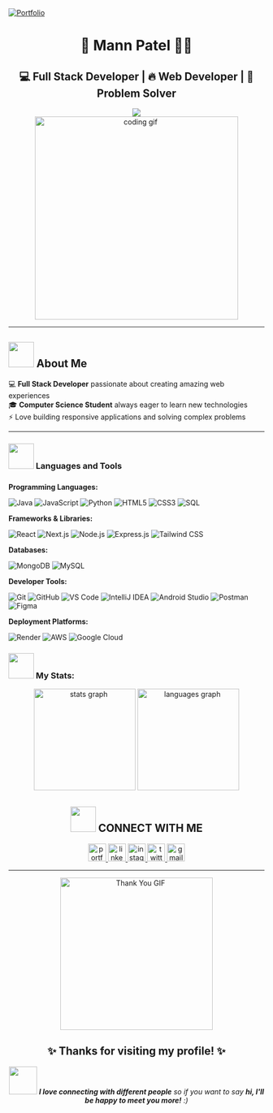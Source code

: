 <div align="left">
  <a href="https://patelmann.me" target="_blank">
    <img src="https://img.shields.io/badge/PORTFOLIO-4285F4?style=for-the-badge&logo=google-chrome&logoColor=white&labelColor=4285F4&color=4285F4" alt="Portfolio" />
  </a>
</div>

<div align="center">

# 🚀 Mann Patel 👨‍💻

## 💻 Full Stack Developer | 🔥 Web Developer | 🚀 Problem Solver

<div align="center">
  <img src="https://readme-typing-svg.herokuapp.com/?lines=Full+Stack+Developer;Web+Development+Enthusiast;Problem+Solver;Always+Learning+New+Technologies&font=Fira%20Code&center=true&width=440&height=45&color=f75c7e&vCenter=true&size=22&pause=1000" />
</div>

<div align="center">
  <img src="https://media.giphy.com/media/qgQUggAC3Pfv687qPC/giphy.gif" width="400" alt="coding gif" />
</div>

</div>

---

## <img src="https://media.giphy.com/media/hvRJCLFzcasrR4ia7z/giphy.gif" width="50"> About Me

💻 **Full Stack Developer** passionate about creating amazing web experiences  
🎓 **Computer Science Student** always eager to learn new technologies   
⚡ Love building responsive applications and solving complex problems  

---

<h3 align="left">
  <img src="https://media.giphy.com/media/iY8CRBdQXODJSCERIr/giphy.gif" width="50">
  Languages and Tools
</h3>

###

**Programming Languages:**
<div align="left">
  <img src="https://img.shields.io/badge/Java-ED8B00?style=for-the-badge&logo=openjdk&logoColor=white" alt="Java" />
  <img src="https://img.shields.io/badge/JavaScript-F7DF1E?style=for-the-badge&logo=javascript&logoColor=black" alt="JavaScript" />
  <img src="https://img.shields.io/badge/Python-3776AB?style=for-the-badge&logo=python&logoColor=white" alt="Python" />
  <img src="https://img.shields.io/badge/HTML5-E34F26?style=for-the-badge&logo=html5&logoColor=white" alt="HTML5" />
  <img src="https://img.shields.io/badge/CSS3-1572B6?style=for-the-badge&logo=css3&logoColor=white" alt="CSS3" />
  <img src="https://img.shields.io/badge/SQL-4479A1?style=for-the-badge&logo=mysql&logoColor=white" alt="SQL" />
</div>

**Frameworks & Libraries:**
<div align="left">
  <img src="https://img.shields.io/badge/React-20232A?style=for-the-badge&logo=react&logoColor=61DAFB" alt="React" />
  <img src="https://img.shields.io/badge/Next.js-000000?style=for-the-badge&logo=next.js&logoColor=white" alt="Next.js" />
  <img src="https://img.shields.io/badge/Node.js-43853D?style=for-the-badge&logo=node.js&logoColor=white" alt="Node.js" />
  <img src="https://img.shields.io/badge/Express.js-404D59?style=for-the-badge&logo=express&logoColor=white" alt="Express.js" />
  <img src="https://img.shields.io/badge/Tailwind_CSS-38B2AC?style=for-the-badge&logo=tailwind-css&logoColor=white" alt="Tailwind CSS" />
</div>

**Databases:**
<div align="left">
  <img src="https://img.shields.io/badge/MongoDB-4EA94B?style=for-the-badge&logo=mongodb&logoColor=white" alt="MongoDB" />
  <img src="https://img.shields.io/badge/MySQL-005C84?style=for-the-badge&logo=mysql&logoColor=white" alt="MySQL" />
</div>

**Developer Tools:**
<div align="left">
  <img src="https://img.shields.io/badge/GIT-E44C30?style=for-the-badge&logo=git&logoColor=white" alt="Git" />
  <img src="https://img.shields.io/badge/GitHub-100000?style=for-the-badge&logo=github&logoColor=white" alt="GitHub" />
  <img src="https://img.shields.io/badge/VS_Code-0078D4?style=for-the-badge&logo=visual%20studio%20code&logoColor=white" alt="VS Code" />
  <img src="https://img.shields.io/badge/IntelliJ_IDEA-000000.svg?style=for-the-badge&logo=intellij-idea&logoColor=white" alt="IntelliJ IDEA" />
  <img src="https://img.shields.io/badge/Android_Studio-3DDC84?style=for-the-badge&logo=android-studio&logoColor=white" alt="Android Studio" />
  <img src="https://img.shields.io/badge/Postman-FF6C37?style=for-the-badge&logo=postman&logoColor=white" alt="Postman" />
  <img src="https://img.shields.io/badge/Figma-F24E1E?style=for-the-badge&logo=figma&logoColor=white" alt="Figma" />
</div>

**Deployment Platforms:**
<div align="left">
  <img src="https://img.shields.io/badge/Render-46E3B7?style=for-the-badge&logo=render&logoColor=white" alt="Render" />
  <img src="https://img.shields.io/badge/Amazon_AWS-232F3E?style=for-the-badge&logo=amazon-aws&logoColor=white" alt="AWS" />
  <img src="https://img.shields.io/badge/Google_Cloud-4285F4?style=for-the-badge&logo=google-cloud&logoColor=white" alt="Google Cloud" />
</div>

###

<h3 align="left">
  <img src="https://media.giphy.com/media/WUlplcMpOCEmTGBtBW/giphy.gif" width="50">
  My Stats:
</h3>

<div align="center">
  <img src="https://github-readme-stats.vercel.app/api?username=Mann275&hide_title=false&hide_rank=false&show_icons=true&include_all_commits=true&count_private=true&disable_animations=false&theme=dracula&locale=en&hide_border=false&order=1" height="200" alt="stats graph" />
  <img src="https://github-readme-stats.vercel.app/api/top-langs?username=Mann275&locale=en&hide_title=false&layout=compact&card_width=320&langs_count=5&theme=dracula&hide_border=false&order=2" height="200" alt="languages graph" />
</div>

###

<h2 align="center">
  <img src="https://media.giphy.com/media/Q8PQ1KuarrYucCMVTJ/giphy.gif" width="50">
  CONNECT WITH ME
</h2>

<div align="center">
  <a href="https://patelmann.me" target="_blank">
    <img src="https://img.shields.io/static/v1?message=Portfolio&logo=google-chrome&label=&color=4285F4&logoColor=white&labelColor=&style=for-the-badge" height="35" alt="portfolio logo"  />
  </a>
  <a href="https://www.linkedin.com/in/mann27/" target="_blank">
    <img src="https://img.shields.io/static/v1?message=LinkedIn&logo=linkedin&label=&color=0077B5&logoColor=white&labelColor=&style=for-the-badge" height="35" alt="linkedin logo"  />
  </a>
  <a href="https://www.instagram.com/mann.275/" target="_blank">
    <img src="https://img.shields.io/static/v1?message=Instagram&logo=instagram&label=&color=E4405F&logoColor=white&labelColor=&style=for-the-badge" height="35" alt="instagram logo"  />
  </a>
  <a href="https://x.com/Mann270504" target="_blank">
    <img src="https://img.shields.io/static/v1?message=Twitter&logo=twitter&label=&color=1DA1F2&logoColor=white&labelColor=&style=for-the-badge" height="35" alt="twitter logo"  />
  </a>
  <a href="mailto:patelmann2705@gmail.com" target="_blank">
    <img src="https://img.shields.io/static/v1?message=Gmail&logo=gmail&label=&color=D14836&logoColor=white&labelColor=&style=for-the-badge" height="35" alt="gmail logo"  />
  </a>
</div>

---

<div align="center">
  <img src="https://media.giphy.com/media/ZVik7pBtu9dNS/giphy.gif" width="300" alt="Thank You GIF" />
  
  <h2>✨ Thanks for visiting my profile! ✨</h2>
  
  <img src="https://media.giphy.com/media/LnQjpWaON8nhr21vNW/giphy.gif" width="55"> <em><b>I love connecting with different people</b> so if you want to say <b>hi, I'll be happy to meet you more!</b> :)</em>
</div>

